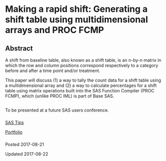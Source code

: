 # Making a rapid shift: Generating a shift table using multidimensional arrays and PROC FCMP

## Abstract
A shift from baseline table, also known as a shift table, is an n-by-n matrix in which the row and column positions correspond respectively to a category before and after a time point and/or treatment. 

This paper will discuss (1) a way to tally the count data for a shift table using a multidimensional array and (2) a way to calculate percentages for a shift table using matrix operations built into the SAS Function Compiler (PROC FCMP), which (unlike PROC IML) is part of Base SAS.

## 

To be presented at a future SAS users conference.


###

[SAS Tips](/sas-tips)

[Portfolio](/)


###

Posted 2017-08-21

Updated 2017-08-22
